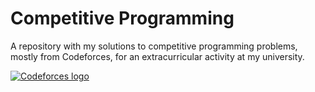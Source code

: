 # Competitive Programming

A repository with my solutions to competitive programming problems, mostly from Codeforces, for an extracurricular activity at my university.

[![Codeforces logo](https://codeforces.org/s/33419/images/codeforces-sponsored-by-ton.png)](https://codeforces.com/)

